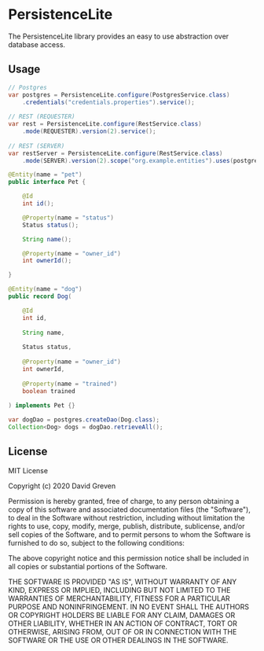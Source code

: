 # PersistenceLite

The PersistenceLite library provides an easy to use abstraction over database access.

## Usage

```java
// Postgres
var postgres = PersistenceLite.configure(PostgresService.class)
    .credentials("credentials.properties").service();
    
// REST (REQUESTER)
var rest = PersistenceLite.configure(RestService.class)
    .mode(REQUESTER).version(2).service();
    
// REST (SERVER)
var restServer = PersistenceLite.configure(RestService.class)
    .mode(SERVER).version(2).scope("org.example.entities").uses(postgres).service();
```

```java
@Entity(name = "pet")
public interface Pet {

    @Id
    int id();

    @Property(name = "status")
    Status status();

    String name();

    @Property(name = "owner_id")
    int ownerId();

}

@Entity(name = "dog")
public record Dog(

    @Id
    int id,
        
    String name,
    
    Status status,
    
    @Property(name = "owner_id")
    int ownerId,
    
    @Property(name = "trained")
    boolean trained
    
) implements Pet {}

var dogDao = postgres.createDao(Dog.class);
Collection<Dog> dogs = dogDao.retrieveAll();
```

## License

MIT License

Copyright (c) 2020 David Greven

Permission is hereby granted, free of charge, to any person obtaining a copy
of this software and associated documentation files (the "Software"), to deal
in the Software without restriction, including without limitation the rights
to use, copy, modify, merge, publish, distribute, sublicense, and/or sell
copies of the Software, and to permit persons to whom the Software is
furnished to do so, subject to the following conditions:

The above copyright notice and this permission notice shall be included in all
copies or substantial portions of the Software.

THE SOFTWARE IS PROVIDED "AS IS", WITHOUT WARRANTY OF ANY KIND, EXPRESS OR
IMPLIED, INCLUDING BUT NOT LIMITED TO THE WARRANTIES OF MERCHANTABILITY,
FITNESS FOR A PARTICULAR PURPOSE AND NONINFRINGEMENT. IN NO EVENT SHALL THE
AUTHORS OR COPYRIGHT HOLDERS BE LIABLE FOR ANY CLAIM, DAMAGES OR OTHER
LIABILITY, WHETHER IN AN ACTION OF CONTRACT, TORT OR OTHERWISE, ARISING FROM,
OUT OF OR IN CONNECTION WITH THE SOFTWARE OR THE USE OR OTHER DEALINGS IN THE
SOFTWARE.
